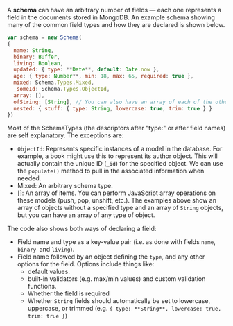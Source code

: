 A **schema** can have an arbitrary number of fields — each one represents a field in the documents stored in MongoDB. An example schema showing many of the common field types and how they are declared is shown below.
    
```js    
var schema = new Schema(
{
  name: String,
  binary: Buffer,
  living: Boolean,
  updated: { type: **Date**, default: Date.now },
  age: { type: Number**, min: 18, max: 65, required: true },
  mixed: Schema.Types.Mixed,
  _someId: Schema.Types.ObjectId,
  array: [],
  ofString: [String], // You can also have an array of each of the other types too.
  nested: { stuff: { type: String, lowercase: true, trim: true } }
})
```

Most of the SchemaTypes (the descriptors after "type:" or after field names) are self explanatory. The exceptions are:

* `ObjectId`: Represents specific instances of a model in the database. For example, a book might use this to represent its author object. This will actually contain the unique ID (`_id`) for the specified object. We can use the `populate()` method to pull in the associated information when needed.
* Mixed: An arbitrary schema type.
* []: An array of items. You can perform JavaScript array operations on these models (push, pop, unshift, etc.). The examples above show an array of objects without a specified type and an array of `String` objects, but you can have an array of any type of object.

The code also shows both ways of declaring a field:

* Field name and type as a key-value pair (i.e. as done with fields `name`, `binary `and `living`).
* Field name followed by an object defining the `type`, and any other options for the field. Options include things like: 
    * default values.
    * built-in validators (e.g. max/min values) and custom validation functions.
    * Whether the field is required
    * Whether `String` fields should automatically be set to lowercase, uppercase, or trimmed (e.g. `{ type: **String**, lowercase: true, trim: true }`)
